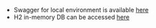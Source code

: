 
* Swagger for local environment is available [here](http://localhost:8080/kypo-adaptive-training-rest/api/v1/swagger-ui.html#/)
* H2 in-memory DB can be accessed [here](http://localhost:8080/kypo-adaptive-training-rest/api/v1/h2-console)
